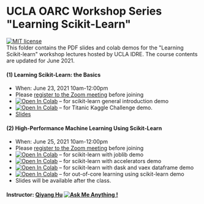 # UCLA OARC Workshop Series "Learning Scikit-Learn"
[![MIT license](https://img.shields.io/badge/License-MIT-blue.svg)](https://huqy.github.io/learning-sklearn/LICENSE.md)  
This folder contains the PDF slides and colab demos for the "Learning Scikit-learn" workshop lectures hosted by UCLA IDRE. The course contents are updated for June 2021.

#### (1) Learning Scikit-Learn: the Basics
 - When: June 23, 2021 10am-12:00pm
 - Please [register to the Zoom meeting](https://ucla.zoom.us/meeting/register/tJwkcuuqpjopH9U858Hhi6uCBMYK-KTyOzc4) before joining
 - [![Open In Colab](https://colab.research.google.com/assets/colab-badge.svg)](http://bit.ly/lskl_01) &ndash; for scikit-learn general introduction demo
 - [![Open In Colab](https://colab.research.google.com/assets/colab-badge.svg)](http://bit.ly/lskl_02) &ndash; for Titanic Kaggle Challenge demo.
 - [Slides](https://huqy.github.io/learning-sklearn/Learning_sklearn_1.pdf)

#### (2) High-Performance Machine Learning Using Scikit-Learn
 - When: June 25, 2021 10am-12:00pm
 - Please [register to the Zoom meeting](https://ucla.zoom.us/meeting/register/tJEvcOGtpzwuG9Kg9JZBNwLtmhhNLKBPUEX1) before joining
 - [![Open In Colab](https://colab.research.google.com/assets/colab-badge.svg)](http://bit.ly/hpskl_01) &ndash; for scikit-learn with joblib demo
 - [![Open In Colab](https://colab.research.google.com/assets/colab-badge.svg)](http://bit.ly/hpskl_02) &ndash; for scikit-learn with accelerators demo
 - [![Open In Colab](https://colab.research.google.com/assets/colab-badge.svg)](http://bit.ly/hpskl_03) &ndash; for scikit-learn with dask and vaex dataframe demo
 - [![Open In Colab](https://colab.research.google.com/assets/colab-badge.svg)](http://bit.ly/hpskl_04) &ndash; for out-of-core learning using scikit-learn demo
 - Slides will be available after the class. 

#### Instructor: [Qiyang Hu](mailto:huqy@oarc.ucla.edu) [![Ask Me Anything !](https://img.shields.io/badge/Ask%20me-anything-1abc9c.svg)](mailto:huqy@oarc.ucla.edu)
